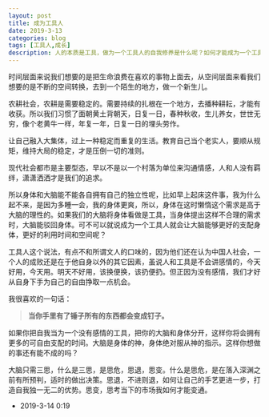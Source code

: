 ```yaml
---
layout: post
title: 成为工具人
date: 2019-3-13
categories: blog
tags: [工具人,成长]
description: 人的本质是工具，做为一个工具人的自我修养是什么呢？如何才能成为一个工具人呢？
---
```


时间层面来说我们想要的是把生命浪费在喜欢的事物上面去，从空间层面来看我们想要的是不断的空间转换，去到一个陌生的地方，做一个新生儿。

农耕社会，农耕是需要稳定的。需要持续的扎根在一个地方，去播种耕耘，才能有收获。所以我们习惯了面朝黄土背朝天，日复一日，春种秋收，生儿养女，世世无穷，像个老黄牛一样，年复一年，日复一日的埋头劳作。

让自己融入大集体，过上一种稳定而重复的生活。教育自己当个老实人，要顺从规矩，维持大局的稳定，才是压倒一切的准则。

现代社会都市是主要型态，早以不是以一个村落为单位来沟通情感，人和人没有羁绊，潇潇洒洒才是我们的追求。

所以身体和大脑能不能各自拥有自己的独立性呢，比如早上起床这件事，我为什么起不来，是因为多睡一会，我的身体更爽，所以，身体在这时懒惰这个需求是高于大脑的理性的。如果我们的大脑将身体看做是工具，当身体提出这样不合理的需求时，大脑能驳回身体。可不可以就说成为一个工具人就会让大脑能够更好的支配身体，更好的利用时间和空间呢？

工具人这个说法，有点不和所谓文人的口味的，因为他们还在认为中国人社会，一个人的成败还是在于他自身以外的其它因素，虽说人和工具是不会讲感情的，今天好用，今天用。明天不好用，该换便换，该扔便扔。但正因为没有感情，我们才好从自身下手为自己的自由挣取一点机会。

我很喜欢的一句话：

> **当你手里有了锤子所有的东西都会变成钉子。**

如果你把自我当为一个没有感情的工具，把你的大脑和身体分开，这样你将会拥有更多的可自由支配的时间。大脑是身体的神，身体绝对服从神的指示。这样你想做的事还有能不成的吗？

大脑只需三思，什么是三思，是思危，思退，思变。什么是思危，是在落入深渊之前有所预判，适时的做出决策。思退，不进则退，如何让自己的手艺更进一步，打造自我独一无二的优势。思变，思考当下的市场我如何才能变通。

- 2019-3-14 0:19


